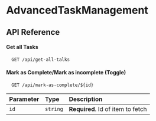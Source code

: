 # AdvancedTaskManagement



## API Reference

#### Get all Tasks

```http
  GET /api/get-all-talks
```

#### Mark as Complete/Mark as incomplete (Toggle)

```http
  GET /api/mark-as-complete/${id}
```

| Parameter | Type     | Description                       |
| :-------- | :------- | :-------------------------------- |
| `id`      | `string` | **Required**. Id of item to fetch |





